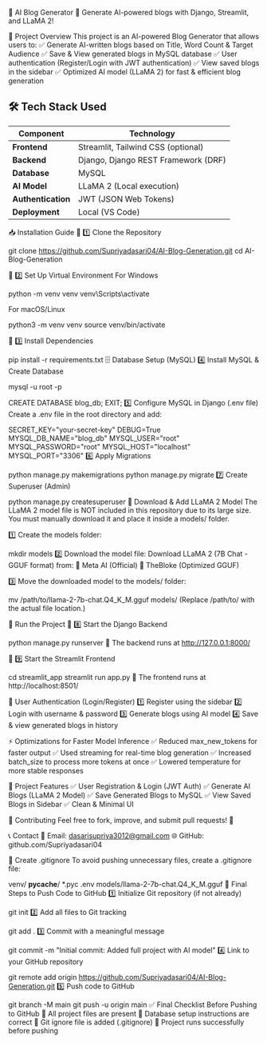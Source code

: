 📝 AI Blog Generator 🚀
Generate AI-powered blogs with Django, Streamlit, and LLaMA 2!

🎯 Project Overview
This project is an AI-powered Blog Generator that allows users to:
✅ Generate AI-written blogs based on Title, Word Count & Target Audience
✅ Save & View generated blogs in MySQL database
✅ User authentication (Register/Login with JWT authentication)
✅ View saved blogs in the sidebar
✅ Optimized AI model (LLaMA 2) for fast & efficient blog generation

## 🛠 **Tech Stack Used**  

| **Component**  | **Technology**  |
|--------------- |---------------|
| **Frontend**   |  Streamlit, Tailwind CSS (optional) |
| **Backend**    | Django, Django REST Framework (DRF) |
| **Database**   | MySQL |
| **AI Model**   | LLaMA 2 (Local execution) |
| **Authentication** | JWT (JSON Web Tokens) |
| **Deployment** | Local (VS Code) |


📥 Installation Guide
🔹 1️⃣ Clone the Repository

git clone https://github.com/Supriyadasari04/AI-Blog-Generation.git
cd AI-Blog-Generation

🔹 2️⃣ Set Up Virtual Environment
For Windows

python -m venv venv
venv\Scripts\activate

For macOS/Linux

python3 -m venv venv
source venv/bin/activate

🔹 3️⃣ Install Dependencies

pip install -r requirements.txt
🗄️ Database Setup (MySQL)
4️⃣ Install MySQL & Create Database

mysql -u root -p

CREATE DATABASE blog_db;
EXIT;
5️⃣ Configure MySQL in Django (.env file)
Create a .env file in the root directory and add:


SECRET_KEY="your-secret-key"
DEBUG=True
MYSQL_DB_NAME="blog_db"
MYSQL_USER="root"
MYSQL_PASSWORD="root"
MYSQL_HOST="localhost"
MYSQL_PORT="3306"
6️⃣ Apply Migrations

python manage.py makemigrations
python manage.py migrate
7️⃣ Create Superuser (Admin)

python manage.py createsuperuser
📌 Download & Add LLaMA 2 Model
The LLaMA 2 model file is NOT included in this repository due to its large size.
You must manually download it and place it inside a models/ folder.

1️⃣ Create the models folder:

mkdir models
2️⃣ Download the model file:
Download LLaMA 2 (7B Chat - GGUF format) from:
🔗 Meta AI (Official)
🔗 TheBloke (Optimized GGUF)

3️⃣ Move the downloaded model to the models/ folder:

mv /path/to/llama-2-7b-chat.Q4_K_M.gguf models/
(Replace /path/to/ with the actual file location.)

🏃 Run the Project
🔹 8️⃣ Start the Django Backend

python manage.py runserver
🚀 The backend runs at http://127.0.0.1:8000/

🔹 9️⃣ Start the Streamlit Frontend

cd streamlit_app
streamlit run app.py
🚀 The frontend runs at http://localhost:8501/

🔑 User Authentication (Login/Register)
1️⃣ Register using the sidebar
2️⃣ Login with username & password
3️⃣ Generate blogs using AI model
4️⃣ Save & view generated blogs in history

⚡ Optimizations for Faster Model Inference
✅ Reduced max_new_tokens for faster output
✅ Used streaming for real-time blog generation
✅ Increased batch_size to process more tokens at once
✅ Lowered temperature for more stable responses

🎯 Project Features
✅ User Registration & Login (JWT Auth)
✅ Generate AI Blogs (LLaMA 2 Model)
✅ Save Generated Blogs to MySQL
✅ View Saved Blogs in Sidebar
✅ Clean & Minimal UI

🤝 Contributing
Feel free to fork, improve, and submit pull requests! 🚀

📞 Contact
📧 Email: dasarisupriya3012@gmail.com
🌐 GitHub: github.com/Supriyadasari04

📌 Create .gitignore
To avoid pushing unnecessary files, create a .gitignore file:


venv/
__pycache__/
*.pyc
.env
models/llama-2-7b-chat.Q4_K_M.gguf
📌 Final Steps to Push Code to GitHub
1️⃣ Initialize Git repository (if not already)

git init
2️⃣ Add all files to Git tracking

git add .
3️⃣ Commit with a meaningful message

git commit -m "Initial commit: Added full project with AI model"
4️⃣ Link to your GitHub repository

git remote add origin https://github.com/Supriyadasari04/AI-Blog-Generation.git
5️⃣ Push code to GitHub

git branch -M main
git push -u origin main
✅ Final Checklist Before Pushing to GitHub
🔲 All project files are present
🔲 Database setup instructions are correct
🔲 Git ignore file is added (.gitignore)
🔲 Project runs successfully before pushing

